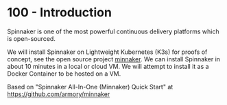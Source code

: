 # 100 - Introduction

Spinnaker is one of the most powerful continuous delivery platforms which is open-sourced.

We will install Spinnaker on Lightweight Kubernetes (K3s) for proofs of concept, see the open source project [minnaker](https://github.com/armory/minnaker). We can install Spinnaker in about 10 minutes in a local or cloud VM. We will attempt to install it as a Docker Container to be hosted on a VM.

Based on "Spinnaker All-In-One (Minnaker) Quick Start" at https://github.com/armory/minnaker

